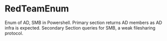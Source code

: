 # RedTeamEnum
Enum of AD, SMB in Powershell. 
Primary section returns AD members as AD infra is expected. 
Secondary Section queries for SMB, a weak filesharing protocol.
